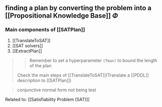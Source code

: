 finding a plan by converting the problem into a [[Propositional Knowledge Base]] $\Phi$
- 

### Main components of [[SATPlan]]
1. [[TranslateToSAT]]
2. [[SAT solvers]]
3. [[ExtractPlan]]

>> Remember to set a hyperparameter `(Tmax)` to bound the length of the plan
>
>Check the main steps of [[TranslateToSAT]](Translate a [[PDDL]] description to [[SATPlan]]) 

>conjunctive normal form not being test

Related to: [[Satisfiability Problem (SAT)]]
